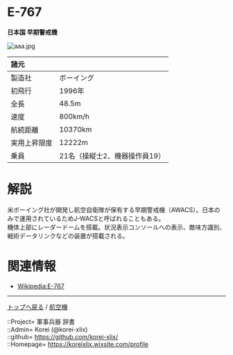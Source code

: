 # E-767
**日本国 早期警戒機**

![aaa.jpg](https://bn02pap001files.storage.live.com/y4mlBYIAXv2FxcWfVACjk487yw-sftCTaM0NQ-64q8_q_BUXdYlPDNQGuHo30SICf4WHOQZdrGTXdyEr8EFE-X0AxkXIt34Y0zzI9LT_yxyili2GeJ1J2d5lxJjE3h_LgV0bheqAGWKMzytJu7h1sVwZKdPsC2WXFXz8kb5jc1c41AB-aqs7S7kQHwJ0Y219U88?width=640&height=426&cropmode=none)  
  


|諸元  |  |
|:--|:--|
|製造社  |ボーイング  |
|初飛行  |1996年  |
|全長    |48.5m  |
|速度    |800km/h  |
|航続距離  |10370km  |
|実用上昇限度|12222m  |
|乗員    |21名（操縦士2、機器操作員19）  |


# 解説
米ボーイング社が開発し航空自衛隊が保有する早期警戒機（AWACS）。日本のみで運用されているためJ-WACSと呼ばれることもある。  
機体上部にレーダードームを搭載。状況表示コンソールへの表示、敵味方識別、戦術データリンクなどの装置が搭載される。  


# 関連情報
* [Wikipedia:E-767](https://bit.ly/3uV3xpr)


***
[トップへ戻る](/readme.md) / [航空機](/plane/readme.md)  
  
::Project= 軍事兵器 辞書  
::Admin= Korei (@korei-xlix)  
::github= https://github.com/korei-xlix/  
::Homepage= https://koreixlix.wixsite.com/profile  
